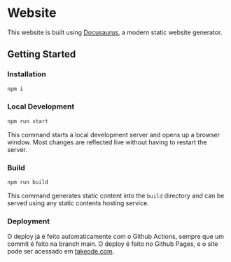 # Website

This website is built using [Docusaurus](https://docusaurus.io/), a modern static website generator.

## Getting Started

### Installation

```bash
npm i
```

### Local Development

```bash
npm run start
```

This command starts a local development server and opens up a browser window. Most changes are reflected live without having to restart the server.

### Build

```bash
npm run build
```

This command generates static content into the `build` directory and can be served using any static contents hosting service.

### Deployment

O deploy já é feito automaticamente com o Github Actions, sempre que um commit é feito na branch main. O deploy é feito no Github Pages, e o site pode ser acessado em [takeode.com](takedo.com).
